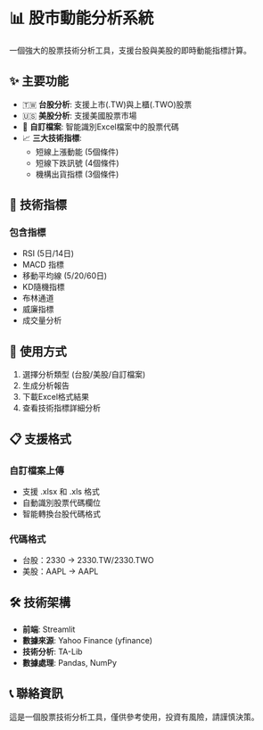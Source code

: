 # 📊 股市動能分析系統

一個強大的股票技術分析工具，支援台股與美股的即時動能指標計算。

## ✨ 主要功能

- 🇹🇼 **台股分析**: 支援上市(.TW)與上櫃(.TWO)股票
- 🇺🇸 **美股分析**: 支援美國股票市場
- 📁 **自訂檔案**: 智能識別Excel檔案中的股票代碼
- 📈 **三大技術指標**:
  - 短線上漲動能 (5個條件)
  - 短線下跌訊號 (4個條件)
  - 機構出貨指標 (3個條件)

## 🎯 技術指標

### 包含指標
- RSI (5日/14日)
- MACD 指標
- 移動平均線 (5/20/60日)
- KD隨機指標
- 布林通道
- 威廉指標
- 成交量分析

## 🚀 使用方式

1. 選擇分析類型 (台股/美股/自訂檔案)
2. 生成分析報告
3. 下載Excel格式結果
4. 查看技術指標詳細分析

## 📋 支援格式

### 自訂檔案上傳
- 支援 .xlsx 和 .xls 格式
- 自動識別股票代碼欄位
- 智能轉換台股代碼格式

### 代碼格式
- 台股：2330 → 2330.TW/2330.TWO
- 美股：AAPL → AAPL

## 🛠 技術架構

- **前端**: Streamlit
- **數據來源**: Yahoo Finance (yfinance)
- **技術分析**: TA-Lib
- **數據處理**: Pandas, NumPy

## 📞 聯絡資訊

這是一個股票技術分析工具，僅供參考使用，投資有風險，請謹慎決策。